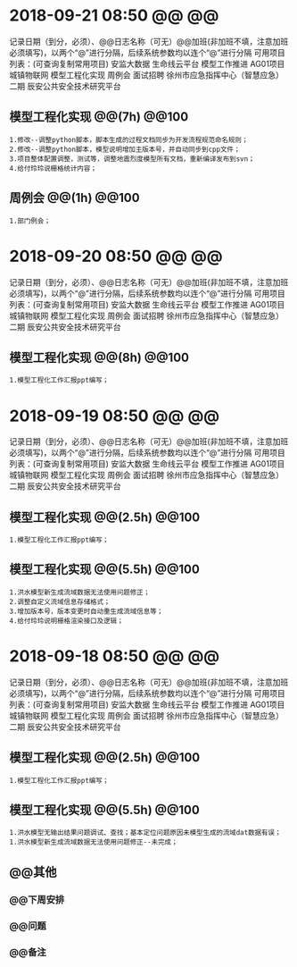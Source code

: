 ﻿# 2018-09-21 08:50  @@  @@

记录日期（到分，必须）、@@日志名称（可无）@@加班(非加班不填，注意加班必须填写)，以两个“@”进行分隔，后续系统参数均以连个“@”进行分隔 
可用项目列表：(可查询复制常用项目)
	安监大数据
	生命线云平台
	模型工作推进
	AG01项目
	城镇物联网
	模型工程化实现
	周例会
	面试招聘
	徐州市应急指挥中心（智慧应急）二期
	辰安公共安全技术研究平台
 	
		
## 模型工程化实现 @@(7h)  @@100	
	1.修改--调整python脚本，脚本生成的过程文档同步为开发流程规范命名规则；
	2.修改--调整python脚本，模型说明增加主版本号，并自动同步到cpp文件；
	3.项目整体配置调整，测试等，调整地震烈度模型所有文档，重新编译发布到svn；
	4.给付玲玲说栅格统计内容；
 
## 周例会 @@(1h)  @@100	
	1.部门例会；  
	
	
# 2018-09-20 08:50  @@  @@

记录日期（到分，必须）、@@日志名称（可无）@@加班(非加班不填，注意加班必须填写)，以两个“@”进行分隔，后续系统参数均以连个“@”进行分隔 
可用项目列表：(可查询复制常用项目)
	安监大数据
	生命线云平台
	模型工作推进
	AG01项目
	城镇物联网
	模型工程化实现
	周例会
	面试招聘
	徐州市应急指挥中心（智慧应急）二期
	辰安公共安全技术研究平台
 	
	
## 模型工程化实现 @@(8h)  @@100	
	1.模型工程化工作汇报ppt编写；
	
		
# 2018-09-19 08:50  @@  @@

记录日期（到分，必须）、@@日志名称（可无）@@加班(非加班不填，注意加班必须填写)，以两个“@”进行分隔，后续系统参数均以连个“@”进行分隔 
可用项目列表：(可查询复制常用项目)
	安监大数据
	生命线云平台
	模型工作推进
	AG01项目
	城镇物联网
	模型工程化实现
	周例会
	面试招聘
	徐州市应急指挥中心（智慧应急）二期
	辰安公共安全技术研究平台
 	
	
## 模型工程化实现 @@(2.5h)  @@100	
	1.模型工程化工作汇报ppt编写；
	
## 模型工程化实现 @@(5.5h)  @@100	
	1.洪水模型新生成流域数据无法使用问题修正；
	2.调整自定义流域信息存储格式；
	3.增加版本号，版本变更时自动重生成流域信息等；
	4.给付玲玲说明栅格渲染接口及逻辑；
		
		
		
# 2018-09-18 08:50  @@  @@

记录日期（到分，必须）、@@日志名称（可无）@@加班(非加班不填，注意加班必须填写)，以两个“@”进行分隔，后续系统参数均以连个“@”进行分隔 
可用项目列表：(可查询复制常用项目)
	安监大数据
	生命线云平台
	模型工作推进
	AG01项目
	城镇物联网
	模型工程化实现
	周例会
	面试招聘
	徐州市应急指挥中心（智慧应急）二期
	辰安公共安全技术研究平台
 	
	
## 模型工程化实现 @@(2.5h)  @@100	
	1.模型工程化工作汇报ppt编写；
	
## 模型工程化实现 @@(5.5h)  @@100	
	1.洪水模型无输出结果问题调试、查找；基本定位问题原因未模型生成的流域dat数据有误；
	1.洪水模型新生成流域数据无法使用问题修正--未完成； 
	  
					 
## @@其他




### @@下周安排
	

### @@问题

    
   
### @@备注

	